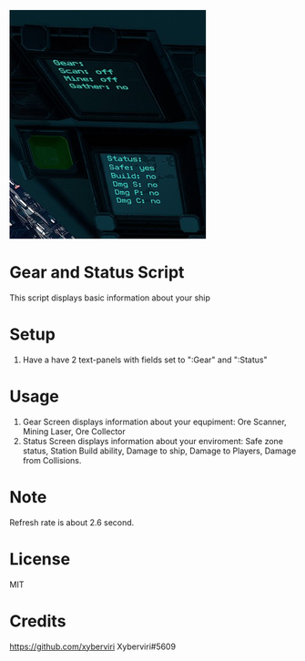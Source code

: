 ![Gear & Status](Gear_Status.jpg)

# Gear and Status Script
This script displays basic information about your ship

# Setup
1. Have a have 2 text-panels with fields set to ":Gear" and ":Status"

# Usage
1. Gear Screen displays information about your equpiment: Ore Scanner, Mining Laser, Ore Collector
2. Status Screen displays information about your enviroment: Safe zone status, Station Build ability, Damage to ship, Damage to Players, Damage from Collisions. 

# Note 
Refresh rate is about 2.6 second. 

# License
MIT

# Credits
https://github.com/xyberviri Xyberviri#5609
